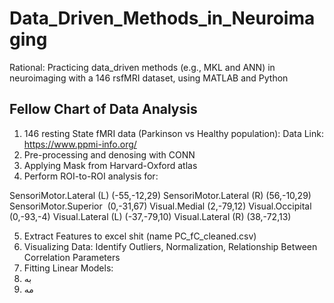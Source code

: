 # Data_Driven_Methods_in_Neuroimaging

Rational: Practicing data_driven methods (e.g., MKL and ANN) in neuroimaging with a 146 rsfMRI dataset, using MATLAB and Python

## Fellow Chart of Data Analysis
1. 146 resting State fMRI data (Parkinson vs Healthy population): Data Link: https://www.ppmi-info.org/
2. Pre-processing and denosing with CONN
3. Applying Mask from Harvard-Oxford atlas 
4. Perform ROI-to-ROI analysis for:
   
SensoriMotor.Lateral (L) (-55,-12,29)
SensoriMotor.Lateral (R) (56,-10,29)
SensoriMotor.Superior  (0,-31,67)
Visual.Medial (2,-79,12)
Visual.Occipital (0,-93,-4)
Visual.Lateral (L) (-37,-79,10)
Visual.Lateral (R) (38,-72,13)

5. Extract Features to excel shit (name PC_fC_cleaned.csv)
6. Visualizing Data: Identify Outliers, Normalization, Relationship Between Correlation Parameters
7. Fitting Linear Models: 
9. به
10. مه

